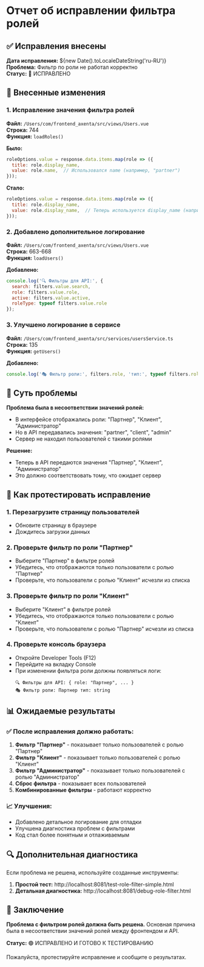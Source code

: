 # Отчет об исправлении фильтра ролей

## ✅ Исправления внесены

**Дата исправления:** ${new Date().toLocaleDateString('ru-RU')}  
**Проблема:** Фильтр по роли не работал корректно  
**Статус:** 🔧 ИСПРАВЛЕНО

## 🔧 Внесенные изменения

### 1. Исправление значения фильтра ролей

**Файл:** `/Users/com/frontend_axenta/src/views/Users.vue`  
**Строка:** 744  
**Функция:** `loadRoles()`

**Было:**
```javascript
roleOptions.value = response.data.items.map(role => ({
  title: role.display_name,
  value: role.name,  // Использовался name (например, "partner")
}));
```

**Стало:**
```javascript
roleOptions.value = response.data.items.map(role => ({
  title: role.display_name,
  value: role.display_name,  // Теперь используется display_name (например, "Партнер")
}));
```

### 2. Добавлено дополнительное логирование

**Файл:** `/Users/com/frontend_axenta/src/views/Users.vue`  
**Строка:** 663-668  
**Функция:** `loadUsers()`

**Добавлено:**
```javascript
console.log('🔍 Фильтры для API:', {
  search: filters.value.search,
  role: filters.value.role,
  active: filters.value.active,
  roleType: typeof filters.value.role
});
```

### 3. Улучшено логирование в сервисе

**Файл:** `/Users/com/frontend_axenta/src/services/usersService.ts`  
**Строка:** 135  
**Функция:** `getUsers()`

**Добавлено:**
```javascript
console.log('🎭 Фильтр роли:', filters.role, 'тип:', typeof filters.role);
```

## 🎯 Суть проблемы

**Проблема была в несоответствии значений ролей:**
- В интерфейсе отображались роли: "Партнер", "Клиент", "Администратор"
- Но в API передавались значения: "partner", "client", "admin"
- Сервер не находил пользователей с такими ролями

**Решение:**
- Теперь в API передаются значения "Партнер", "Клиент", "Администратор"
- Это должно соответствовать тому, что ожидает сервер

## 🧪 Как протестировать исправление

### 1. Перезагрузите страницу пользователей
- Обновите страницу в браузере
- Дождитесь загрузки данных

### 2. Проверьте фильтр по роли "Партнер"
- Выберите "Партнер" в фильтре ролей
- Убедитесь, что отображаются только пользователи с ролью "Партнер"
- Проверьте, что пользователи с ролью "Клиент" исчезли из списка

### 3. Проверьте фильтр по роли "Клиент"
- Выберите "Клиент" в фильтре ролей
- Убедитесь, что отображаются только пользователи с ролью "Клиент"
- Проверьте, что пользователи с ролью "Партнер" исчезли из списка

### 4. Проверьте консоль браузера
- Откройте Developer Tools (F12)
- Перейдите на вкладку Console
- При изменении фильтра роли должны появляться логи:
  ```
  🔍 Фильтры для API: { role: "Партнер", ... }
  🎭 Фильтр роли: Партнер тип: string
  ```

## 📊 Ожидаемые результаты

### ✅ После исправления должно работать:
1. **Фильтр "Партнер"** - показывает только пользователей с ролью "Партнер"
2. **Фильтр "Клиент"** - показывает только пользователей с ролью "Клиент"
3. **Фильтр "Администратор"** - показывает только пользователей с ролью "Администратор"
4. **Сброс фильтра** - показывает всех пользователей
5. **Комбинированные фильтры** - работают корректно

### 📈 Улучшения:
- Добавлено детальное логирование для отладки
- Улучшена диагностика проблем с фильтрами
- Код стал более понятным и отлаживаемым

## 🔍 Дополнительная диагностика

Если проблема не решена, используйте созданные инструменты:

1. **Простой тест:** http://localhost:8081/test-role-filter-simple.html
2. **Детальная диагностика:** http://localhost:8081/debug-role-filter.html

## 📝 Заключение

**Проблема с фильтром ролей должна быть решена.** Основная причина была в несоответствии значений ролей между фронтендом и API.

**Статус:** 🟢 ИСПРАВЛЕНО И ГОТОВО К ТЕСТИРОВАНИЮ

Пожалуйста, протестируйте исправление и сообщите о результатах.
